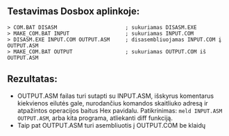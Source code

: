 ## Testavimas Dosbox aplinkoje:

```
> COM.BAT DISASM                      ; sukuriamas DISASM.EXE
> MAKE_COM.BAT INPUT                  ; sukuriamas INPUT.COM
> DISASM.EXE INPUT.COM OUTPUT.ASM     ; disasembliuojamas INPUT.COM į OUTPUT.ASM
> MAKE_COM.BAT OUTPUT                 ; sukuriamas OUTPUT.COM iš OUTPUT.ASM
```

## Rezultatas:

* OUTPUT.ASM failas turi sutapti su INPUT.ASM, išskyrus komentarus kiekvienos eilutės gale, 
nurodančius komandos skaitliuko adresą ir atpažintos operacijos baitus Hex pavidalu.
  Patikrinimas: `meld INPUT.ASM OUTPUT.ASM`, arba kita programa, atliekanti diff funkciją.
* Taip pat OUTPUT.ASM turi asembliuotis į OUTPUT.COM be klaidų

